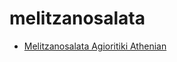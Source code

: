 # melitzanosalata

 * [Melitzanosalata Agioritiki Athenian](../../index/m/melitzanosalata-agioritiki-athenian.json)
